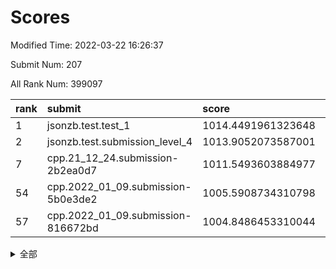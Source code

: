 # Scores

Modified Time: 2022-03-22 16:26:37

Submit Num: 207

All Rank Num: 399097

| rank |               submit               |       score        |       sigma        | pk_num |
| :--- | :--------------------------------- | :----------------- | :----------------- | :----- |
| 1    | jsonzb.test.test_1                 | 1014.4491961323648 | 0.8526326228921748 | 7711   |
| 2    | jsonzb.test.submission_level_4     | 1013.9052073587001 | 0.8269029734305805 | 7710   |
| 7    | cpp.21_12_24.submission-2b2ea0d7   | 1011.5493603884977 | 0.8075060671556283 | 7712   |
| 54   | cpp.2022_01_09.submission-5b0e3de2 | 1005.5908734310798 | 0.725838838361144  | 7711   |
| 57   | cpp.2022_01_09.submission-816672bd | 1004.8486453310044 | 0.7195273485532158 | 7713   |


<details>
<summary>全部</summary>

| rank |                 submit                 |       score        |       sigma        | pk_num |
| :--- | :------------------------------------- | :----------------- | :----------------- | :----- |
| 1    | jsonzb.test.test_1                     | 1014.4491961323648 | 0.8526326228921748 | 7711   |
| 2    | jsonzb.test.submission_level_4         | 1013.9052073587001 | 0.8269029734305805 | 7710   |
| 3    | gobigger.level_3.submission_level_3_24 | 1012.3587067461892 | 0.7546556035984378 | 7715   |
| 4    | gobigger.level_3.submission_level_3_44 | 1012.3221138469196 | 0.7917398807302817 | 7714   |
| 5    | gobigger.level_3.submission_level_3_40 | 1011.703982164667  | 0.776541534080418  | 7707   |
| 6    | gobigger.level_3.submission_level_3_37 | 1011.5762279107918 | 0.7917750357951582 | 7710   |
| 7    | cpp.21_12_24.submission-2b2ea0d7       | 1011.5493603884977 | 0.8075060671556283 | 7712   |
| 8    | gobigger.level_3.submission_level_3_43 | 1011.1396370673252 | 0.7646840181864868 | 7713   |
| 9    | gobigger.level_3.submission_level_3_3  | 1011.0316749313731 | 0.7612619251194699 | 7718   |
| 10   | gobigger.level_3.submission_level_3_33 | 1010.8665333143687 | 0.776263739424132  | 7712   |
| 11   | gobigger.level_3.submission_level_3_5  | 1010.8081021245212 | 0.7486779938508195 | 7713   |
| 12   | gobigger.level_3.submission_level_3_10 | 1010.6699978375109 | 0.7730584599900733 | 7709   |
| 13   | gobigger.level_3.submission_level_3_36 | 1010.6458263248227 | 0.7425213381750346 | 7707   |
| 14   | gobigger.level_3.submission_level_3_18 | 1010.6288516103758 | 0.7443471624390411 | 7709   |
| 15   | gobigger.level_3.submission_level_3_30 | 1010.5202187556233 | 0.7843313677483931 | 7713   |
| 16   | gobigger.level_3.submission_level_3_46 | 1010.453862534376  | 0.7603108426919196 | 7709   |
| 17   | gobigger.level_3.submission_level_3_21 | 1010.4493856332537 | 0.7854001555855227 | 7712   |
| 18   | gobigger.level_3.submission_level_3_20 | 1010.3310976405853 | 0.7481653493172956 | 7714   |
| 19   | gobigger.level_3.submission_level_3_1  | 1010.3158116880144 | 0.7687270937934622 | 7709   |
| 20   | gobigger.level_3.submission_level_3_23 | 1010.2963475916904 | 0.7529114320081655 | 7713   |
| 21   | gobigger.level_3.submission_level_3_39 | 1010.272779007055  | 0.7834148019809171 | 7714   |
| 22   | gobigger.level_3.submission_level_3_22 | 1010.1475417755105 | 0.7851479131014775 | 7717   |
| 23   | gobigger.level_3.submission_level_3_42 | 1010.1019745586922 | 0.77055901457781   | 7713   |
| 24   | gobigger.level_3.submission_level_3_4  | 1010.084099597775  | 0.7424083680953046 | 7710   |
| 25   | gobigger.level_3.submission_level_3_6  | 1010.0822008952497 | 0.7758149879821982 | 7714   |
| 26   | gobigger.level_3.submission_level_3_31 | 1010.0609971025084 | 0.7555427251837127 | 7713   |
| 27   | gobigger.level_3.submission_level_3_41 | 1010.0328501395574 | 0.7508440504285885 | 7710   |
| 28   | gobigger.level_3.submission_level_3_19 | 1009.949390833939  | 0.7819663277450367 | 7707   |
| 29   | gobigger.level_3.submission_level_3_2  | 1009.8532058725121 | 0.7601250729485977 | 7712   |
| 30   | gobigger.level_3.submission_level_3_17 | 1009.8382136067422 | 0.7465195179931752 | 7714   |
| 31   | gobigger.level_3.submission_level_3_48 | 1009.7501541000516 | 0.7400140435093543 | 7711   |
| 32   | gobigger.level_3.submission_level_3_13 | 1009.7346873115966 | 0.7579196530696609 | 7713   |
| 33   | gobigger.level_3.submission_level_3_35 | 1009.7228916835352 | 0.7647425051510756 | 7716   |
| 34   | gobigger.level_3.submission_level_3_26 | 1009.7171172016031 | 0.7436448275904258 | 7710   |
| 35   | gobigger.level_3.submission_level_3_12 | 1009.6807130809442 | 0.7422497187653249 | 7710   |
| 36   | gobigger.level_3.submission_level_3_15 | 1009.6678915817718 | 0.7418796695586066 | 7712   |
| 37   | gobigger.level_3.submission_level_3_29 | 1009.6475209844248 | 0.7555035550659321 | 7711   |
| 38   | gobigger.level_3.submission_level_3_9  | 1009.6315635761714 | 0.7362779075632717 | 7711   |
| 39   | gobigger.level_3.submission_level_3_27 | 1009.6266752641701 | 0.7341647855953127 | 7713   |
| 40   | gobigger.level_3.submission_level_3_0  | 1009.6262956086348 | 0.7391880725045077 | 7706   |
| 41   | gobigger.level_3.submission_level_3_34 | 1009.6211958749875 | 0.7767678255142647 | 7715   |
| 42   | gobigger.level_3.submission_level_3_7  | 1009.5940029794729 | 0.7417738286255243 | 7712   |
| 43   | gobigger.level_3.submission_level_3_47 | 1009.5526077020322 | 0.7487713032727518 | 7716   |
| 44   | gobigger.level_3.submission_level_3_32 | 1009.5263691194268 | 0.7533105670919118 | 7714   |
| 45   | gobigger.level_3.submission_level_3_49 | 1009.2769311394585 | 0.7410222347773409 | 7714   |
| 46   | gobigger.level_3.submission_level_3_28 | 1009.2044069536445 | 0.7624615713266276 | 7712   |
| 47   | gobigger.level_3.submission_level_3_45 | 1009.2027547691305 | 0.7346694167199449 | 7709   |
| 48   | gobigger.level_3.submission_level_3_16 | 1008.9640720041465 | 0.7257287800200366 | 7712   |
| 49   | gobigger.level_3.submission_level_3_11 | 1008.8936086496471 | 0.7372439860988602 | 7713   |
| 50   | gobigger.level_3.submission_level_3_38 | 1008.7090579459968 | 0.7338985960647024 | 7708   |
| 51   | gobigger.level_3.submission_level_3_25 | 1008.6514200028047 | 0.7476922477604888 | 7710   |
| 52   | gobigger.level_3.submission_level_3_14 | 1008.5081515802354 | 0.7484006741944802 | 7711   |
| 53   | gobigger.level_3.submission_level_3_8  | 1008.2251404009995 | 0.7556070774965208 | 7710   |
| 54   | cpp.2022_01_09.submission-5b0e3de2     | 1005.5908734310798 | 0.725838838361144  | 7711   |
| 55   | gobigger.level_1.submission_level_1_16 | 1005.1990841545197 | 0.7387015735715966 | 7714   |
| 56   | gobigger.level_1.submission_level_1_9  | 1004.9779102939376 | 0.7142414078932995 | 7709   |
| 57   | cpp.2022_01_09.submission-816672bd     | 1004.8486453310044 | 0.7195273485532158 | 7713   |
| 58   | gobigger.level_1.submission_level_1_24 | 1004.7288596362077 | 0.7420444854800756 | 7709   |
| 59   | gobigger.level_1.submission_level_1_30 | 1004.7092351328768 | 0.7172797609072635 | 7711   |
| 60   | gobigger.level_1.submission_level_1_7  | 1004.3969469190181 | 0.7129233526519839 | 7711   |
| 61   | gobigger.level_1.submission_level_1_28 | 1004.3876248615522 | 0.7328233825941485 | 7709   |
| 62   | gobigger.level_1.submission_level_1_22 | 1004.3600713613235 | 0.7244957765845508 | 7712   |
| 63   | gobigger.level_1.submission_level_1_36 | 1004.1329935126079 | 0.7071890857702545 | 7714   |
| 64   | gobigger.level_1.submission_level_1_48 | 1004.0937162407126 | 0.7279840783914944 | 7711   |
| 65   | gobigger.level_1.submission_level_1_35 | 1004.0379282209699 | 0.7262398276483703 | 7711   |
| 66   | gobigger.level_1.submission_level_1_21 | 1004.0063995259203 | 0.716061537348479  | 7708   |
| 67   | gobigger.level_1.submission_level_1_4  | 1003.9628644606103 | 0.7297684595984296 | 7709   |
| 68   | gobigger.level_1.submission_level_1_49 | 1003.9406731395103 | 0.7142130622511518 | 7711   |
| 69   | gobigger.level_1.submission_level_1_41 | 1003.9174073448593 | 0.7164420262227841 | 7709   |
| 70   | gobigger.level_1.submission_level_1_17 | 1003.6691542458682 | 0.7153569371093297 | 7711   |
| 71   | gobigger.level_1.submission_level_1_1  | 1003.6547970466971 | 0.711469873530084  | 7714   |
| 72   | gobigger.level_1.submission_level_1_11 | 1003.6013169669322 | 0.7176282253151762 | 7705   |
| 73   | gobigger.level_1.submission_level_1_29 | 1003.5923306826629 | 0.720230410459422  | 7713   |
| 74   | gobigger.level_1.submission_level_1_26 | 1003.5642470528875 | 0.7329444722278006 | 7713   |
| 75   | gobigger.level_1.submission_level_1_37 | 1003.5614105619676 | 0.716258027868442  | 7713   |
| 76   | gobigger.level_1.submission_level_1_15 | 1003.4767719232323 | 0.7141485219297633 | 7716   |
| 77   | gobigger.level_1.submission_level_1_8  | 1003.4699939023452 | 0.704159899131442  | 7713   |
| 78   | gobigger.level_1.submission_level_1_43 | 1003.4573211212672 | 0.7124003045235222 | 7713   |
| 79   | gobigger.level_1.submission_level_1_23 | 1003.3987275330749 | 0.7075479305262542 | 7710   |
| 80   | gobigger.level_1.submission_level_1_38 | 1003.3738596267832 | 0.7183119515669093 | 7715   |
| 81   | gobigger.level_1.submission_level_1_14 | 1003.1959823944168 | 0.7157827279762062 | 7717   |
| 82   | gobigger.level_1.submission_level_1_44 | 1003.1952302401556 | 0.7128685023772572 | 7712   |
| 83   | gobigger.level_1.submission_level_1_20 | 1003.1540325033651 | 0.7153947119294564 | 7710   |
| 84   | gobigger.level_1.submission_level_1_12 | 1003.0839755635623 | 0.7084142200078796 | 7710   |
| 85   | gobigger.level_1.submission_level_1_19 | 1002.9832274085425 | 0.7296799098351435 | 7714   |
| 86   | gobigger.level_1.submission_level_1_46 | 1002.9277331303633 | 0.7143526652883131 | 7717   |
| 87   | gobigger.level_1.submission_level_1_3  | 1002.9049096286809 | 0.7196574970318399 | 7714   |
| 88   | gobigger.level_1.submission_level_1_25 | 1002.8070402914661 | 0.7100818681551719 | 7711   |
| 89   | gobigger.level_1.submission_level_1_34 | 1002.7121783756819 | 0.7278549722360569 | 7707   |
| 90   | gobigger.level_1.submission_level_1_42 | 1002.6906961913917 | 0.7237027890549094 | 7705   |
| 91   | gobigger.level_1.submission_level_1_13 | 1002.603117917444  | 0.7309612204624311 | 7717   |
| 92   | gobigger.level_1.submission_level_1_2  | 1002.6009415027029 | 0.7150394358445498 | 7713   |
| 93   | gobigger.level_1.submission_level_1_32 | 1002.5979705223469 | 0.704133698345443  | 7715   |
| 94   | gobigger.level_1.submission_level_1_47 | 1002.4540167982705 | 0.7253110483907522 | 7712   |
| 95   | gobigger.level_1.submission_level_1_10 | 1002.3535858777907 | 0.7160900382113841 | 7709   |
| 96   | gobigger.level_1.submission_level_1_6  | 1002.3180474838862 | 0.7056816662816912 | 7714   |
| 97   | gobigger.level_1.submission_level_1_5  | 1002.2370061311747 | 0.705752605995967  | 7709   |
| 98   | gobigger.level_1.submission_level_1_27 | 1002.1625651984825 | 0.7196392683191777 | 7715   |
| 99   | gobigger.level_1.submission_level_1_0  | 1002.0590277937137 | 0.7139664056391751 | 7715   |
| 100  | gobigger.level_1.submission_level_1_31 | 1002.0220326997559 | 0.7181656428187673 | 7712   |
| 101  | gobigger.level_1.submission_level_1_18 | 1001.9410947152417 | 0.7151363994059713 | 7713   |
| 102  | gobigger.level_1.submission_level_1_45 | 1001.9218896273583 | 0.7024796637783173 | 7709   |
| 103  | gobigger.level_1.submission_level_1_33 | 1001.9153648550376 | 0.7208685065024059 | 7708   |
| 104  | gobigger.level_1.submission_level_1_39 | 1001.9015584538038 | 0.7037399812197359 | 7715   |
| 105  | gobigger.level_1.submission_level_1_40 | 1001.829849863149  | 0.712268892885677  | 7713   |
| 106  | gobigger.random.submission_random_43   | 997.692147125452   | 0.7000460888393322 | 7715   |
| 107  | gobigger.random.submission_random_1    | 997.4423536931862  | 0.7156108337217111 | 7713   |
| 108  | gobigger.random.submission_random_28   | 997.0695647526031  | 0.7003674053194666 | 7712   |
| 109  | gobigger.random.submission_random_29   | 997.0015920610499  | 0.7009977998510538 | 7715   |
| 110  | gobigger.random.submission_random_45   | 996.8196788445381  | 0.7114738891941731 | 7713   |
| 111  | gobigger.random.submission_random_49   | 996.7863651869774  | 0.7017639776921032 | 7711   |
| 112  | gobigger.random.submission_random_2    | 996.5898649839863  | 0.7035889751112631 | 7711   |
| 113  | gobigger.random.submission_random_19   | 996.5402197152808  | 0.7047412422259035 | 7708   |
| 114  | gobigger.random.submission_random_47   | 996.4960098568296  | 0.7125882502812034 | 7713   |
| 115  | gobigger.random.submission_random_46   | 996.4062646859113  | 0.7118846008421423 | 7719   |
| 116  | gobigger.random.submission_random_4    | 996.377181415144   | 0.7101848397173609 | 7716   |
| 117  | gobigger.random.submission_random_32   | 996.3729284532135  | 0.7106865851873743 | 7710   |
| 118  | gobigger.random.submission_random_3    | 996.3651377684406  | 0.7178886447871293 | 7710   |
| 119  | gobigger.random.submission_random_18   | 996.3265289020284  | 0.7031290939585831 | 7712   |
| 120  | gobigger.random.submission_random_31   | 996.317486941231   | 0.7087925792356049 | 7715   |
| 121  | gobigger.random.submission_random_14   | 996.3140610856476  | 0.7117928384826586 | 7712   |
| 122  | gobigger.random.submission_random_40   | 996.3114884892624  | 0.7211440117760507 | 7713   |
| 123  | gobigger.random.submission_random_38   | 996.26544230934    | 0.7093904852628669 | 7712   |
| 124  | gobigger.random.submission_random_44   | 996.1918371270516  | 0.7103471648620616 | 7710   |
| 125  | gobigger.random.submission_random_8    | 996.0920983324626  | 0.7059319857581016 | 7713   |
| 126  | gobigger.random.submission_random_22   | 996.067150796938   | 0.7051806247240037 | 7710   |
| 127  | gobigger.random.submission_random_15   | 996.0628691898017  | 0.7060044737432615 | 7711   |
| 128  | gobigger.random.submission_random_34   | 996.0047970286694  | 0.7236814421151266 | 7714   |
| 129  | gobigger.random.submission_random_5    | 995.9452914523998  | 0.7179059196130249 | 7713   |
| 130  | gobigger.random.submission_random_36   | 995.9327014484014  | 0.7027056796117128 | 7711   |
| 131  | gobigger.random.submission_random_16   | 995.9027089380204  | 0.715946296355998  | 7712   |
| 132  | gobigger.random.submission_random_12   | 995.8730653468975  | 0.7074930979362081 | 7715   |
| 133  | gobigger.random.submission_random_10   | 995.8706239296918  | 0.7179013780639385 | 7714   |
| 134  | gobigger.random.submission_random_21   | 995.8495305428172  | 0.7013918154708024 | 7713   |
| 135  | gobigger.random.submission_random_26   | 995.8415792381833  | 0.726602634861964  | 7717   |
| 136  | gobigger.random.submission_random_17   | 995.8110189810059  | 0.7148381667790306 | 7710   |
| 137  | gobigger.random.submission_random_6    | 995.7989674854759  | 0.7271690324293969 | 7713   |
| 138  | gobigger.random.submission_random_37   | 995.7843149731619  | 0.7292044350025045 | 7714   |
| 139  | gobigger.random.submission_random_48   | 995.7796531003873  | 0.717591930607372  | 7718   |
| 140  | gobigger.random.submission_random_41   | 995.6937304412498  | 0.7127405190460979 | 7710   |
| 141  | gobigger.random.submission_random_7    | 995.5983636056823  | 0.7084873877036183 | 7719   |
| 142  | gobigger.random.submission_random_20   | 995.4892941208981  | 0.696369750286719  | 7711   |
| 143  | gobigger.random.submission_random_13   | 995.4676815879499  | 0.7067852559426397 | 7714   |
| 144  | gobigger.random.submission_random_23   | 995.4061301724975  | 0.7264181312719544 | 7714   |
| 145  | gobigger.random.submission_random_42   | 995.3792068828686  | 0.7134619110319637 | 7705   |
| 146  | gobigger.random.submission_random_33   | 995.3592344867502  | 0.7163924071914978 | 7711   |
| 147  | gobigger.random.submission_random_27   | 995.3534725013317  | 0.7095101369399756 | 7714   |
| 148  | gobigger.random.submission_random_30   | 995.2585334382097  | 0.7196663105552391 | 7712   |
| 149  | gobigger.random.submission_random_24   | 995.1906364312382  | 0.7026197923747101 | 7716   |
| 150  | gobigger.random.submission_random_0    | 995.1747450642756  | 0.7080806233715834 | 7717   |
| 151  | gobigger.random.submission_random_11   | 994.9954566458274  | 0.7144973830717709 | 7712   |
| 152  | gobigger.random.submission_random_39   | 994.9798694286103  | 0.7376461359380735 | 7713   |
| 153  | gobigger.random.submission_random_9    | 994.8468699129761  | 0.714216425325489  | 7712   |
| 154  | gobigger.random.submission_random_35   | 994.4130897786192  | 0.7212370933523988 | 7712   |
| 155  | gobigger.random.submission_random_25   | 994.3498372967103  | 0.7077236835246133 | 7708   |
| 156  | gobigger.level_2.submission_level_2_21 | 993.7720274569427  | 0.7422684889748732 | 7712   |
| 157  | gobigger.level_2.submission_level_2_47 | 993.7463008699261  | 0.7339447063942327 | 7712   |
| 158  | gobigger.level_2.submission_level_2_36 | 993.6933628178391  | 0.730813571625906  | 7707   |
| 159  | gobigger.level_2.submission_level_2_3  | 993.4766152537823  | 0.7292536943153742 | 7709   |
| 160  | gobigger.level_2.submission_level_2_26 | 993.2125992330606  | 0.7296417250359343 | 7713   |
| 161  | gobigger.level_2.submission_level_2_10 | 993.0624167514611  | 0.7310826983967071 | 7716   |
| 162  | gobigger.level_2.submission_level_2_37 | 993.0282950095739  | 0.734164281039728  | 7711   |
| 163  | gobigger.level_2.submission_level_2_19 | 992.9787984798694  | 0.7321293766824868 | 7710   |
| 164  | gobigger.level_2.submission_level_2_44 | 992.8907255911828  | 0.7451559847649748 | 7711   |
| 165  | gobigger.level_2.submission_level_2_45 | 992.745531207775   | 0.7374664473274969 | 7713   |
| 166  | gobigger.level_2.submission_level_2_48 | 992.7417318616039  | 0.7313959170879109 | 7717   |
| 167  | gobigger.level_2.submission_level_2_42 | 992.7380600138441  | 0.7441350017843683 | 7711   |
| 168  | gobigger.level_2.submission_level_2_41 | 992.6907935982663  | 0.7249649197704019 | 7716   |
| 169  | gobigger.level_2.submission_level_2_38 | 992.6788814421312  | 0.7365723987711796 | 7716   |
| 170  | gobigger.level_2.submission_level_2_33 | 992.5877672388925  | 0.7463180811718614 | 7711   |
| 171  | gobigger.level_2.submission_level_2_18 | 992.5796009016111  | 0.7503952196635506 | 7711   |
| 172  | gobigger.level_2.submission_level_2_0  | 992.5283995240842  | 0.7523773894403468 | 7710   |
| 173  | gobigger.level_2.submission_level_2_32 | 992.5175151840358  | 0.7447257562590702 | 7715   |
| 174  | gobigger.level_2.submission_level_2_40 | 992.5081450733808  | 0.7365646312059926 | 7712   |
| 175  | gobigger.level_2.submission_level_2_1  | 992.4355765802768  | 0.7332284975218971 | 7712   |
| 176  | gobigger.level_2.submission_level_2_31 | 992.4276849193336  | 0.7462691504687621 | 7711   |
| 177  | gobigger.level_2.submission_level_2_8  | 992.420768686348   | 0.7253749368266525 | 7708   |
| 178  | gobigger.level_2.submission_level_2_15 | 992.3619918747568  | 0.7334058079452088 | 7710   |
| 179  | gobigger.level_2.submission_level_2_29 | 992.311404399052   | 0.7453435674290404 | 7712   |
| 180  | gobigger.level_2.submission_level_2_9  | 992.2688002816296  | 0.7410050451549214 | 7716   |
| 181  | gobigger.level_2.submission_level_2_43 | 992.2495302023477  | 0.7566792219162854 | 7713   |
| 182  | gobigger.level_2.submission_level_2_23 | 992.2313494617172  | 0.7413168191168517 | 7708   |
| 183  | gobigger.level_2.submission_level_2_24 | 992.1685321599788  | 0.7486420668937159 | 7709   |
| 184  | gobigger.level_2.submission_level_2_22 | 992.1255816025721  | 0.741830768033232  | 7711   |
| 185  | gobigger.level_2.submission_level_2_25 | 992.11684888161    | 0.7458502328960583 | 7710   |
| 186  | gobigger.level_2.submission_level_2_34 | 992.1160205267514  | 0.7418846196856274 | 7711   |
| 187  | gobigger.level_2.submission_level_2_7  | 992.1087897976479  | 0.7350457362165601 | 7717   |
| 188  | gobigger.level_2.submission_level_2_5  | 992.046097714481   | 0.7519219390698679 | 7712   |
| 189  | gobigger.level_2.submission_level_2_30 | 991.8135636889364  | 0.7443093704734919 | 7712   |
| 190  | gobigger.level_2.submission_level_2_17 | 991.7457291445191  | 0.7598373122528725 | 7715   |
| 191  | gobigger.level_2.submission_level_2_2  | 991.6255878023001  | 0.7526131286398505 | 7711   |
| 192  | gobigger.level_2.submission_level_2_27 | 991.6207354631002  | 0.7369225627158607 | 7715   |
| 193  | gobigger.level_2.submission_level_2_14 | 991.5611957867367  | 0.7614139776492794 | 7708   |
| 194  | gobigger.level_2.submission_level_2_39 | 991.5581643706241  | 0.7455983039891151 | 7715   |
| 195  | gobigger.level_2.submission_level_2_11 | 991.5308850187473  | 0.7383327524584266 | 7712   |
| 196  | gobigger.level_2.submission_level_2_49 | 991.4337704380015  | 0.7413952247975893 | 7709   |
| 197  | gobigger.level_2.submission_level_2_6  | 991.4104276264167  | 0.7698718135715381 | 7713   |
| 198  | gobigger.level_2.submission_level_2_4  | 991.3316527363273  | 0.7389437838159764 | 7708   |
| 199  | gobigger.level_2.submission_level_2_13 | 991.2314401700002  | 0.7387753986410293 | 7713   |
| 200  | gobigger.level_2.submission_level_2_16 | 991.1953515027258  | 0.7706751727233233 | 7712   |
| 201  | gobigger.level_2.submission_level_2_35 | 991.0042704603833  | 0.7485007491578296 | 7712   |
| 202  | gobigger.level_2.submission_level_2_20 | 990.802171564065   | 0.7742425017814072 | 7710   |
| 203  | gobigger.level_2.submission_level_2_46 | 990.3228363611508  | 0.7599154424132132 | 7714   |
| 204  | gobigger.level_2.submission_level_2_28 | 990.3174314117324  | 0.7693291575947199 | 7713   |
| 205  | gobigger.level_2.submission_level_2_12 | 989.3373693673658  | 0.7657163848274691 | 7707   |
| 206  | gobigger.none.submission_none_1        | 975.9491774750949  | 1.5283290955574498 | 7710   |
| 207  | gobigger.none.submission_none_0        | 975.7171141497241  | 1.4453873698352446 | 7714   |

</details>